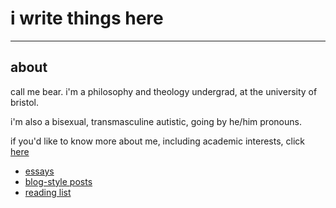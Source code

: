 # i write things here

* * *

## about
call me bear. i'm a philosophy and theology undergrad, at the university of bristol. 

i'm also a bisexual, transmasculine autistic, going by he/him pronouns.

if you'd like to know more about me, including academic interests, click [here](./about.html)
* [essays](./essays.html)
* [blog-style posts](./blog.html)
* [reading list](./reading.html)

